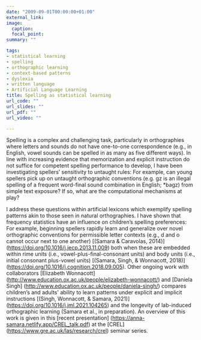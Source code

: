 ```yaml
---
date: "2009-09-01T00:00:00+01:00"
external_link: 
image:
  caption:
  focal_point:
summary: ""

tags:
- statistical learning
- spelling
- orthographic learning
- context-based patterns
- dyslexia
- written language
- Artificial Language Learning
title: Spelling as statistical learning
url_code: ""
url_slides: ""
url_pdf: ""
url_video: ""

---
```


Spelling is a complex and challenging task, particularly in orthographies where letters and sounds do not have one-to-one correspondence (e.g., in English, vowel sounds can be spelled in as many as five different ways). In line with increasing evidence that memorization and explicit instruction do not suffice for competent spelling performance to develop, I have been investigating spellers’ sensitivity to untaught rules: For example, can young spellers pick up on untaught orthographic conventions (e.g. gz is an illegal spelling of a frequent word-final sound combination in English; *bagz) from simple text exposure? If so, what are the computational mechanisms at play?

I address these questions within artificial lexicons which exemplify spelling patterns akin to those seen in natural orthographies. I have shown that frequency statistics have an influence on children’s spelling preferences: For example, beginning spellers rapidly learn and generalize over novel orthographic conventions for permissible letter contexts (e.g., d and o cannot occur next to one another) [(Samara & Caravolas, 2014)] (https://doi.org/10.1016/j.jecp.2013.11.009) both when these are embedded within rime units (i.e., vowel-plus-final-consonant units) and body units (i.e., initial consonant plus-vowel units) [(Samara, Singh, & Wonnacott, 2018)] (https://doi.org/10.1016/j.cognition.2018.09.005). Other ongoing work with collaborators [Elizabeth Wonnacott] (http://www.education.ox.ac.uk/people/elizabeth-wonnacott/) and [Daniela Singh] (http://www.education.ox.ac.uk/people/daniela-singh/) compares children’s and adults' ability to learn patterns under explicit and implicit instructions [(Singh, Wonnacott, & Samara, 2021)] (https://doi.org/10.1016/j.jml.2021.104265) and the longevity of lab-induced orthographic learning (Samara et al., in preparation). An overview of this work is given in this [recent presentation] (https://anna-samara.netlify.app/CREL_talk.pdf) at the [CREL] (https://www.gre.ac.uk/las/research/crel) seminar series.